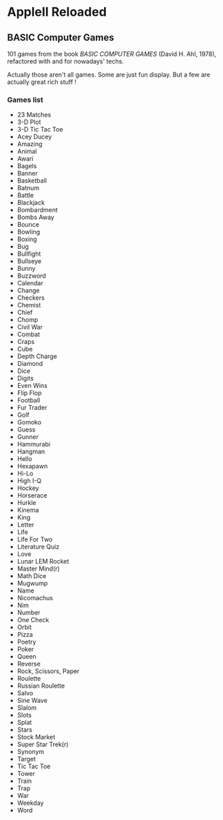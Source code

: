 # AppleII Reloaded

## BASIC Computer Games

101 games from the book _BASIC COMPUTER GAMES_ (David H. Ahl, 1978), refactored with and for nowadays' techs.

Actually those aren't all games. Some are just fun display. But a few are actually great rich stuff !

### Games list

- 23 Matches
- 3-D Plot
- 3-D Tic Tac Toe
- Acey Ducey
- Amazing
- Animal
- Awari
- Bagels
- Banner
- Basketball
- Batnum
- Battle
- Blackjack
- Bombardment
- Bombs Away
- Bounce
- Bowling
- Boxing
- Bug
- Bullfight
- Bullseye
- Bunny
- Buzzword
- Calendar
- Change
- Checkers
- Chemist
- Chief
- Chomp
- Civil War
- Combat
- Craps
- Cube
- Depth Charge
- Diamond
- Dice
- Digits
- Even Wins
- Flip Flop
- Football
- Fur Trader
- Golf
- Gomoko
- Guess
- Gunner
- Hammurabi
- Hangman
- Hello
- Hexapawn
- Hi-Lo
- High I-Q
- Hockey
- Horserace
- Hurkle
- Kinema
- King
- Letter
- Life
- Life For Two
- Literature Quiz
- Love
- Lunar LEM Rocket
- Master Mind(r)
- Math Dice
- Mugwump
- Name
- Nicomachus
- Nim
- Number
- One Check
- Orbit
- Pizza
- Poetry
- Poker
- Queen
- Reverse
- Rock, Scissors, Paper
- Roulette
- Russian Roulette
- Salvo
- Sine Wave
- Slalom
- Slots
- Splat
- Stars
- Stock Market
- Super Star Trek(r)
- Synonym
- Target
- Tic Tac Toe
- Tower
- Train
- Trap
- War
- Weekday
- Word
